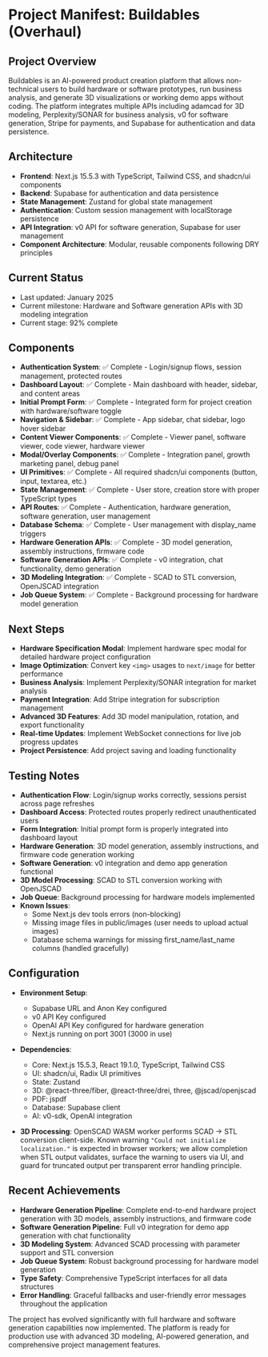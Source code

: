 # Project Manifest: Buildables (Overhaul)

## Project Overview
Buildables is an AI-powered product creation platform that allows non-technical users to build hardware or software prototypes, run business analysis, and generate 3D visualizations or working demo apps without coding. The platform integrates multiple APIs including adamcad for 3D modeling, Perplexity/SONAR for business analysis, v0 for software generation, Stripe for payments, and Supabase for authentication and data persistence.

## Architecture
- **Frontend**: Next.js 15.5.3 with TypeScript, Tailwind CSS, and shadcn/ui components
- **Backend**: Supabase for authentication and data persistence
- **State Management**: Zustand for global state management
- **Authentication**: Custom session management with localStorage persistence
- **API Integration**: v0 API for software generation, Supabase for user management
- **Component Architecture**: Modular, reusable components following DRY principles

## Current Status
- Last updated: January 2025
- Current milestone: Hardware and Software generation APIs with 3D modeling integration
- Current stage: 92% complete

## Components
- **Authentication System**: ✅ Complete - Login/signup flows, session management, protected routes
- **Dashboard Layout**: ✅ Complete - Main dashboard with header, sidebar, and content areas
- **Initial Prompt Form**: ✅ Complete - Integrated form for project creation with hardware/software toggle
- **Navigation & Sidebar**: ✅ Complete - App sidebar, chat sidebar, logo hover sidebar
- **Content Viewer Components**: ✅ Complete - Viewer panel, software viewer, code viewer, hardware viewer
- **Modal/Overlay Components**: ✅ Complete - Integration panel, growth marketing panel, debug panel
- **UI Primitives**: ✅ Complete - All required shadcn/ui components (button, input, textarea, etc.)
- **State Management**: ✅ Complete - User store, creation store with proper TypeScript types
- **API Routes**: ✅ Complete - Authentication, hardware generation, software generation, user management
- **Database Schema**: ✅ Complete - User management with display_name triggers
- **Hardware Generation APIs**: ✅ Complete - 3D model generation, assembly instructions, firmware code
- **Software Generation APIs**: ✅ Complete - v0 integration, chat functionality, demo generation
- **3D Modeling Integration**: ✅ Complete - SCAD to STL conversion, OpenJSCAD integration
- **Job Queue System**: ✅ Complete - Background processing for hardware model generation

## Next Steps
- **Hardware Specification Modal**: Implement hardware spec modal for detailed hardware project configuration
- **Image Optimization**: Convert key `<img>` usages to `next/image` for better performance
- **Business Analysis**: Implement Perplexity/SONAR integration for market analysis
- **Payment Integration**: Add Stripe integration for subscription management
- **Advanced 3D Features**: Add 3D model manipulation, rotation, and export functionality
- **Real-time Updates**: Implement WebSocket connections for live job progress updates
- **Project Persistence**: Add project saving and loading functionality

## Testing Notes
- **Authentication Flow**: Login/signup works correctly, sessions persist across page refreshes
- **Dashboard Access**: Protected routes properly redirect unauthenticated users
- **Form Integration**: Initial prompt form is properly integrated into dashboard layout
- **Hardware Generation**: 3D model generation, assembly instructions, and firmware code generation working
- **Software Generation**: v0 integration and demo app generation functional
- **3D Model Processing**: SCAD to STL conversion working with OpenJSCAD
- **Job Queue**: Background processing for hardware models implemented
- **Known Issues**: 
  - Some Next.js dev tools errors (non-blocking)
  - Missing image files in public/images (user needs to upload actual images)
  - Database schema warnings for missing first_name/last_name columns (handled gracefully)

## Configuration
- **Environment Setup**: 
  - Supabase URL and Anon Key configured
  - v0 API Key configured
  - OpenAI API Key configured for hardware generation
  - Next.js running on port 3001 (3000 in use)
- **Dependencies**: 
  - Core: Next.js 15.5.3, React 19.1.0, TypeScript, Tailwind CSS
  - UI: shadcn/ui, Radix UI primitives
  - State: Zustand
  - 3D: @react-three/fiber, @react-three/drei, three, @jscad/openjscad
  - PDF: jspdf
  - Database: Supabase client
  - AI: v0-sdk, OpenAI integration

- **3D Processing**: OpenSCAD WASM worker performs SCAD → STL conversion client-side. Known warning `"Could not initialize localization."` is expected in browser workers; we allow completion when STL output validates, surface the warning to users via UI, and guard for truncated output per transparent error handling principle.

## Recent Achievements
- **Hardware Generation Pipeline**: Complete end-to-end hardware project generation with 3D models, assembly instructions, and firmware code
- **Software Generation Pipeline**: Full v0 integration for demo app generation with chat functionality
- **3D Modeling System**: Advanced SCAD processing with parameter support and STL conversion
- **Job Queue System**: Robust background processing for hardware model generation
- **Type Safety**: Comprehensive TypeScript interfaces for all data structures
- **Error Handling**: Graceful fallbacks and user-friendly error messages throughout the application

The project has evolved significantly with full hardware and software generation capabilities now implemented. The platform is ready for production use with advanced 3D modeling, AI-powered generation, and comprehensive project management features.